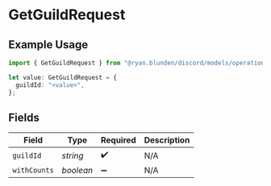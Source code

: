 # GetGuildRequest

## Example Usage

```typescript
import { GetGuildRequest } from "@ryan.blunden/discord/models/operations";

let value: GetGuildRequest = {
  guildId: "<value>",
};
```

## Fields

| Field              | Type               | Required           | Description        |
| ------------------ | ------------------ | ------------------ | ------------------ |
| `guildId`          | *string*           | :heavy_check_mark: | N/A                |
| `withCounts`       | *boolean*          | :heavy_minus_sign: | N/A                |